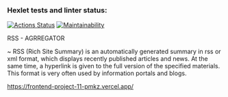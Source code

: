 ### Hexlet tests and linter status:
[![Actions Status](https://github.com/NatShulga/frontend-project-11/actions/workflows/hexlet-check.yml/badge.svg)](https://github.com/NatShulga/frontend-project-11/actions)  [![Maintainability](https://api.codeclimate.com/v1/badges/a2426a9d5821cc7fbe22/maintainability)](https://codeclimate.com/github/NatShulga/frontend-project-11/maintainability)



RSS - AGRREGATOR 

~ RSS (Rich Site Summary) is an automatically generated summary in rss or xml format, which displays recently published articles and news. At the same time, a hyperlink is given to the full version of the specified materials. This format is very often used by information portals and blogs.


https://frontend-project-11-pmkz.vercel.app/

